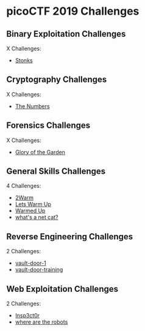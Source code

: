 # picoCTF 2019 Challenges

## Binary Exploitation Challenges

X Challenges:
- [Stonks](Binary_Exploitation/Stonks.md)

## Cryptography Challenges

X Challenges:
- [The Numbers](Cryptography/The_Numbers.md)

## Forensics Challenges

X Challenges: 
- [Glory of the Garden](Forensics/Glory_of_the_Garden.md)

## General Skills Challenges

4 Challenges: 
- [2Warm](General_Skills/2Warm.md)
- [Lets Warm Up](General_Skills/Lets_Warm_Up.md)
- [Warmed Up](General_Skills/Warmed_Up.md)
- [what's a net cat?](General_Skills/whats_a_net_cat.md)

## Reverse Engineering Challenges

2 Challenges:
- [vault-door-1](Reverse_Engineering/vault-door-1.md)
- [vault-door-training](Reverse_Engineering/vault-door-training.md)

## Web Exploitation Challenges

2 Challenges:
- [Insp3ct0r](Web_Exploitation/Insp3ct0r.md)
- [where are the robots](Web_Exploitation/where_are_the_robots.md)
